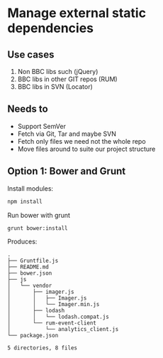 # Manage external static dependencies

## Use cases

1. Non BBC libs such (jQuery)
2. BBC libs in other GIT repos (RUM)
3. BBC libs in SVN (Locator)

## Needs to

- Support SemVer
- Fetch via Git, Tar and maybe SVN
- Fetch only files we need not the whole repo
- Move files around to suite our project structure

## Option 1: Bower and Grunt

Install modules:

```sh
npm install
```

Run bower with grunt
```sh
grunt bower:install
```

Produces:
```
.
├── Gruntfile.js
├── README.md
├── bower.json
├── js
│   └── vendor
│       ├── imager.js
│       │   ├── Imager.js
│       │   └── Imager.min.js
│       ├── lodash
│       │   └── lodash.compat.js
│       └── rum-event-client
│           └── analytics_client.js
└── package.json

5 directories, 8 files

```
